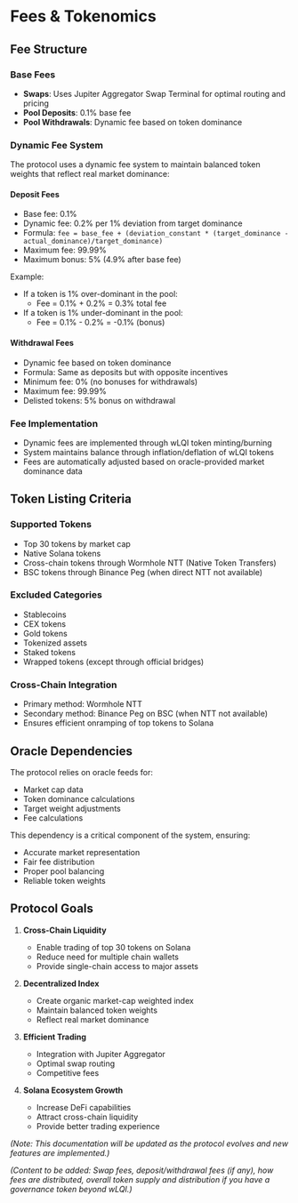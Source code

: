 # Fees & Tokenomics

## Fee Structure

### Base Fees
- **Swaps**: Uses Jupiter Aggregator Swap Terminal for optimal routing and pricing
- **Pool Deposits**: 0.1% base fee
- **Pool Withdrawals**: Dynamic fee based on token dominance

### Dynamic Fee System

The protocol uses a dynamic fee system to maintain balanced token weights that reflect real market dominance:

#### Deposit Fees
- Base fee: 0.1%
- Dynamic fee: 0.2% per 1% deviation from target dominance
- Formula: `fee = base_fee + (deviation_constant * (target_dominance - actual_dominance)/target_dominance)`
- Maximum fee: 99.99%
- Maximum bonus: 5% (4.9% after base fee)

Example:
- If a token is 1% over-dominant in the pool:
  - Fee = 0.1% + 0.2% = 0.3% total fee
- If a token is 1% under-dominant in the pool:
  - Fee = 0.1% - 0.2% = -0.1% (bonus)

#### Withdrawal Fees
- Dynamic fee based on token dominance
- Formula: Same as deposits but with opposite incentives
- Minimum fee: 0% (no bonuses for withdrawals)
- Maximum fee: 99.99%
- Delisted tokens: 5% bonus on withdrawal

### Fee Implementation
- Dynamic fees are implemented through wLQI token minting/burning
- System maintains balance through inflation/deflation of wLQI tokens
- Fees are automatically adjusted based on oracle-provided market dominance data

## Token Listing Criteria

### Supported Tokens
- Top 30 tokens by market cap
- Native Solana tokens
- Cross-chain tokens through Wormhole NTT (Native Token Transfers)
- BSC tokens through Binance Peg (when direct NTT not available)

### Excluded Categories
- Stablecoins
- CEX tokens
- Gold tokens
- Tokenized assets
- Staked tokens
- Wrapped tokens (except through official bridges)

### Cross-Chain Integration
- Primary method: Wormhole NTT
- Secondary method: Binance Peg on BSC (when NTT not available)
- Ensures efficient onramping of top tokens to Solana

## Oracle Dependencies

The protocol relies on oracle feeds for:
- Market cap data
- Token dominance calculations
- Target weight adjustments
- Fee calculations

This dependency is a critical component of the system, ensuring:
- Accurate market representation
- Fair fee distribution
- Proper pool balancing
- Reliable token weights

## Protocol Goals

1. **Cross-Chain Liquidity**
   - Enable trading of top 30 tokens on Solana
   - Reduce need for multiple chain wallets
   - Provide single-chain access to major assets

2. **Decentralized Index**
   - Create organic market-cap weighted index
   - Maintain balanced token weights
   - Reflect real market dominance

3. **Efficient Trading**
   - Integration with Jupiter Aggregator
   - Optimal swap routing
   - Competitive fees

4. **Solana Ecosystem Growth**
   - Increase DeFi capabilities
   - Attract cross-chain liquidity
   - Provide better trading experience

*(Note: This documentation will be updated as the protocol evolves and new features are implemented.)*

*(Content to be added: Swap fees, deposit/withdrawal fees (if any), how fees are distributed, overall token supply and distribution if you have a governance token beyond wLQI.)* 